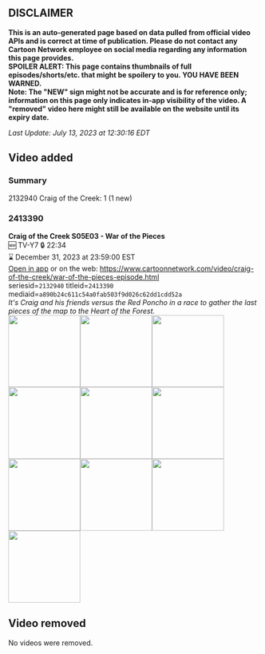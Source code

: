 ## DISCLAIMER
**This is an auto-generated page based on data pulled from official video APIs and is correct at time of publication. Please do not contact any Cartoon Network employee on social media regarding any information this page provides.**  
**SPOILER ALERT: This page contains thumbnails of full episodes/shorts/etc. that might be spoilery to you. YOU HAVE BEEN WARNED.**  
**Note: The "NEW" sign might not be accurate and is for reference only; information on this page only indicates in-app visibility of the video. A "removed" video here might still be available on the website until its expiry date.**  

_Last Update: July 13, 2023 at 12:30:16 EDT_
## Video added
### Summary
2132940 Craig of the Creek: 1 (1 new)  
### 2413390
**Craig of the Creek S05E03 - War of the Pieces**  
🆕 TV-Y7 🔒 22:34  
⌛ December 31, 2023 at 23:59:00 EST  
[Open in app](https://cnvideo.sercomkc.org/redirector.html?type=cnapp&seriesid=2132940&titleid=2413390&mediaid=a890b24c611c54a0fab503f9d026c62dd1cdd52a) or on the web: https://www.cartoonnetwork.com/video/craig-of-the-creek/war-of-the-pieces-episode.html  
seriesid=`2132940` titleid=`2413390` mediaid=`a890b24c611c54a0fab503f9d026c62dd1cdd52a`  
_It's Craig and his friends versus the Red Poncho in a race to gather the last pieces of the map to the Heart of the Forest._  
<a href="https://s3.amazonaws.com/cartoonorchestrator/2413390_001_1280x720.jpg"><img src="https://s3.amazonaws.com/cartoonorchestrator/2413390_001_640x360.jpg" height="144px" /></a><a href="https://s3.amazonaws.com/cartoonorchestrator/2413390_002_1280x720.jpg"><img src="https://s3.amazonaws.com/cartoonorchestrator/2413390_002_640x360.jpg" height="144px" /></a><a href="https://s3.amazonaws.com/cartoonorchestrator/2413390_003_1280x720.jpg"><img src="https://s3.amazonaws.com/cartoonorchestrator/2413390_003_640x360.jpg" height="144px" /></a><a href="https://s3.amazonaws.com/cartoonorchestrator/2413390_004_1280x720.jpg"><img src="https://s3.amazonaws.com/cartoonorchestrator/2413390_004_640x360.jpg" height="144px" /></a><a href="https://s3.amazonaws.com/cartoonorchestrator/2413390_005_1280x720.jpg"><img src="https://s3.amazonaws.com/cartoonorchestrator/2413390_005_640x360.jpg" height="144px" /></a><a href="https://s3.amazonaws.com/cartoonorchestrator/2413390_006_1280x720.jpg"><img src="https://s3.amazonaws.com/cartoonorchestrator/2413390_006_640x360.jpg" height="144px" /></a><a href="https://s3.amazonaws.com/cartoonorchestrator/2413390_007_1280x720.jpg"><img src="https://s3.amazonaws.com/cartoonorchestrator/2413390_007_640x360.jpg" height="144px" /></a><a href="https://s3.amazonaws.com/cartoonorchestrator/2413390_008_1280x720.jpg"><img src="https://s3.amazonaws.com/cartoonorchestrator/2413390_008_640x360.jpg" height="144px" /></a><a href="https://s3.amazonaws.com/cartoonorchestrator/2413390_009_1280x720.jpg"><img src="https://s3.amazonaws.com/cartoonorchestrator/2413390_009_640x360.jpg" height="144px" /></a><a href="https://s3.amazonaws.com/cartoonorchestrator/2413390_010_1280x720.jpg"><img src="https://s3.amazonaws.com/cartoonorchestrator/2413390_010_640x360.jpg" height="144px" /></a>
## Video removed
No videos were removed.  
